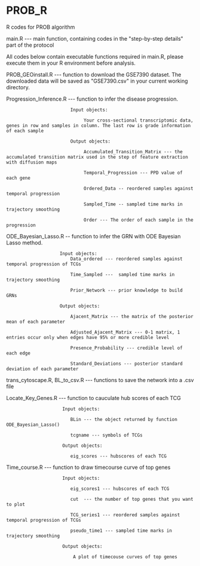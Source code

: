 # PROB_R
R codes for PROB algorithm

main.R  --- main function, containing codes in the "step-by-step details" part of the protocol

All codes below contain executable functions required in main.R, please execute them in your R environment before analysis.

PROB_GEOinstall.R --- function to download the GSE7390 dataset. The downloaded data will be saved as "GSE7390.csv" in your current working directory.

Progression_Inference.R --- function to infer the disease progression. 

                            Input objects:
                            
                                 Your cross-sectional transcriptomic data, genes in row and samples in column. The last row is grade information of each sample
                                 
                            Output objects:
                            
                                 Accumulated_Transition_Matrix --- the accumulated transition matrix used in the step of feature extraction with diffusion maps    
                                 
                                 Temporal_Progression --- PPD value of each gene
                                 
                                 Ordered_Data -- reordered samples against temporal progression
                                 
                                 Sampled_Time -- sampled time marks in trajectory smoothing
                                 
                                 Order --- The order of each sample in the progression
                                 
                                 
ODE_Bayesian_Lasso.R -- function to infer the GRN with ODE Bayesian Lasso method. 

                        Input objects:
                            Data_ordered --- reordered samples against temporal progression of TCGs
                            
                            Time_Sampled ---  sampled time marks in trajectory smoothing
                            
                            Prior_Network --- prior knowledge to build GRNs  
                            
                        Output objects:
                        
                            Ajacent_Matrix --- the matrix of the posterior mean of each parameter
                            
                            Adjusted_Ajacent_Matrix --- 0-1 matrix, 1 entries occur only when edges have 95% or more credible level
                            
                            Presence_Probability --- credible level of each edge
                            
                            Standard_Deviations --- posterior standard deviation of each parameter
                            
                            
trans_cytoscape.R, BL_to_csv.R --- functions to save the network into a .csv file

Locate_Key_Genes.R --- function to cauculate hub scores of each TCG

                         Input objects:
                         
                            BLin --- the object returned by function ODE_Bayesian_Lasso()
                            
                            tcgname --- symbols of TCGs
                            
                         Output objects:
                         
                            eig_scores --- hubscores of each TCG
                            
Time_course.R --- function to draw timecourse curve of top genes

                         Input objects:
                         
                            eig_scores1 --- hubscores of each TCG
                            
                            cut  --- the number of top genes that you want to plot
                            
                            TCG_series1 --- reordered samples against temporal progression of TCGs
                            
                            pseudo_time1 --- sampled time marks in trajectory smoothing
                            
                         Output objects:
                         
                             A plot of timecouse curves of top genes
                             
                             
